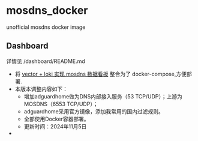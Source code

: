 # mosdns_docker

unofficial mosdns docker image 

## Dashboard

详情见 /dashboard/README.md
- 将 [vector + loki 实现 mosdns 数据看板](https://icyleaf.com/2023/08/using-vector-transform-mosdns-logging-to-grafana-via-loki/#prometheus) 整合为了 docker-compose,方便部署.
- 本版本调整内容如下：
  - 增加adguardhome做为DNS内部接入服务（53 TCP/UDP）；上游为MOSDNS（6553 TCP/UDP）；
  - adguardhome采用官方镜像，添加我常用的国内过滤规则。
  - 全部使用Docker容器部署。
  - 更新时间：2024年11月5日  
- 
  
